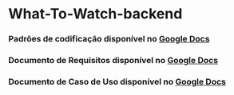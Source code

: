 # What-To-Watch-backend

### Padrões de codificação disponível no [Google Docs](https://docs.google.com/document/d/11yCCig5qfTOutRy-DCWUieHYPaX67wyQbOXeQcGAsR0/edit?usp=sharing)

### Documento de Requisitos disponível no [Google Docs](https://docs.google.com/document/d/1fp1-_mtorrNEfJqN6e7BvDDqN1jA3NA8PJVOteGXvgU/edit?usp=sharing)

### Documento de Caso de Uso disponível no [Google Docs](https://drive.google.com/file/d/1rO0eKL3fnadZ2dMrCDdszQZxBLxa1AGV/view?usp=sharing)

